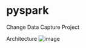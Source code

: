 # pyspark
Change Data Capture Project

Architecture
![image](https://user-images.githubusercontent.com/48414639/208246253-ff40af9e-9899-4a53-8b55-a7576bac1fb3.png)
